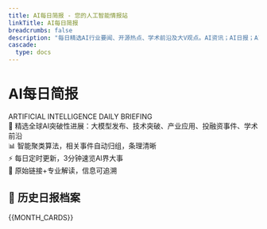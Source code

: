 ```yaml
---
title: AI每日简报 - 您的人工智能情报站
linkTitle: AI每日简报
breadcrumbs: false
description: "每日精选AI行业要闻、开源热点、学术前沿及大V观点。AI资讯；AI日报；AI知识库；AI教程；AI资讯日报；AI工具；AI Daily News"
cascade:
  type: docs
---
```


<div class="newspaper-masthead border-b-4 border-double border-gray-900 dark:border-gray-100 pb-8 mb-12">
  <div class="text-center">
    <h1 class="text-5xl md:text-6xl font-bold mb-4 font-serif text-gray-900 dark:text-gray-100">
      AI每日简报
    </h1>
    <div class="text-lg md:text-xl text-gray-600 dark:text-gray-400 italic mb-4">
      ARTIFICIAL INTELLIGENCE DAILY BRIEFING
    </div>
    <div class="max-w-4xl mx-auto">
      <div class="grid md:grid-cols-2 gap-4 text-sm text-gray-600 dark:text-gray-400">
        <div class="flex items-center justify-center">
          <span class="mr-2">🎯</span>
          精选全球AI突破性进展：大模型发布、技术突破、产业应用、投融资事件、学术前沿
        </div>
        <div class="flex items-center justify-center">
          <span class="mr-2">📊</span>
          智能聚类算法，相关事件自动归组，条理清晰
        </div>
        <div class="flex items-center justify-center">
          <span class="mr-2">⚡</span>
          每日定时更新，3分钟速览AI界大事
        </div>
        <div class="flex items-center justify-center">
          <span class="mr-2">🔗</span>
          原始链接+专业解读，信息可追溯
        </div>
      </div>
    </div>
  </div>
</div>

<div class="newspaper-archive">
  <h2 class="text-3xl font-bold mb-8 text-center font-serif border-b-2 border-gray-900 dark:border-gray-100 pb-4">
    📅 历史日报档案
  </h2>
  
  <div class="newspaper-grid grid gap-6 md:grid-cols-2 lg:grid-cols-3 xl:grid-cols-4">
    {{MONTH_CARDS}}
  </div>
</div>

<style>
/* 报纸风格卡片样式 */
.newspaper-grid > div {
  @apply border-2 border-gray-900 dark:border-gray-100 p-6 bg-white dark:bg-gray-900;
  box-shadow: 4px 4px 0 rgb(17 24 39);
  transition: all 0.3s cubic-bezier(0.4, 0, 0.2, 1);
  position: relative;
}

.newspaper-grid > div:hover {
  transform: translate(-2px, -2px);
  box-shadow: 6px 6px 0 rgb(17 24 39);
}

.dark .newspaper-grid > div {
  box-shadow: 4px 4px 0 rgb(243 244 246);
}

.dark .newspaper-grid > div:hover {
  box-shadow: 6px 6px 0 rgb(243 244 246);
}

/* 卡片内容样式 */
.newspaper-grid h3 {
  @apply text-xl font-bold mb-3 font-serif text-gray-900 dark:text-gray-100;
}

.newspaper-grid a {
  @apply text-gray-900 dark:text-gray-100 no-underline;
  transition: color 0.2s ease;
}

.newspaper-grid a:hover {
  @apply text-blue-600 dark:text-blue-400;
}

.newspaper-grid p {
  @apply text-gray-600 dark:text-gray-400 text-sm leading-relaxed;
}

/* 添加报纸日期标记 */
.newspaper-grid > div::before {
  content: "📰";
  @apply absolute -top-2 -right-2 text-2xl;
}

/* 响应式调整 */
@media (max-width: 768px) {
  .newspaper-masthead h1 {
    @apply text-4xl;
  }
  
  .newspaper-masthead .grid {
    @apply grid-cols-1 gap-2;
  }
  
  .newspaper-grid {
    @apply grid-cols-1;
  }
}
</style>
